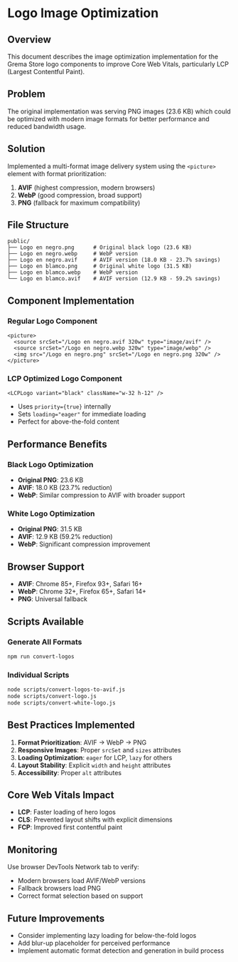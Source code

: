 # Logo Image Optimization

## Overview
This document describes the image optimization implementation for the Grema Store logo components to improve Core Web Vitals, particularly LCP (Largest Contentful Paint).

## Problem
The original implementation was serving PNG images (23.6 KB) which could be optimized with modern image formats for better performance and reduced bandwidth usage.

## Solution
Implemented a multi-format image delivery system using the `<picture>` element with format prioritization:

1. **AVIF** (highest compression, modern browsers)
2. **WebP** (good compression, broad support)
3. **PNG** (fallback for maximum compatibility)

## File Structure
```
public/
├── Logo en negro.png      # Original black logo (23.6 KB)
├── Logo en negro.webp     # WebP version
├── Logo en negro.avif     # AVIF version (18.0 KB - 23.7% savings)
├── Logo en blamco.png     # Original white logo (31.5 KB)
├── Logo en blamco.webp    # WebP version
└── Logo en blamco.avif    # AVIF version (12.9 KB - 59.2% savings)
```

## Component Implementation

### Regular Logo Component
```tsx
<picture>
  <source srcSet="/Logo en negro.avif 320w" type="image/avif" />
  <source srcSet="/Logo en negro.webp 320w" type="image/webp" />
  <img src="/Logo en negro.png" srcSet="/Logo en negro.png 320w" />
</picture>
```

### LCP Optimized Logo Component
```tsx
<LCPLogo variant="black" className="w-32 h-12" />
```
- Uses `priority={true}` internally
- Sets `loading="eager"` for immediate loading
- Perfect for above-the-fold content

## Performance Benefits

### Black Logo Optimization
- **Original PNG**: 23.6 KB
- **AVIF**: 18.0 KB (23.7% reduction)
- **WebP**: Similar compression to AVIF with broader support

### White Logo Optimization
- **Original PNG**: 31.5 KB
- **AVIF**: 12.9 KB (59.2% reduction)
- **WebP**: Significant compression improvement

## Browser Support
- **AVIF**: Chrome 85+, Firefox 93+, Safari 16+
- **WebP**: Chrome 32+, Firefox 65+, Safari 14+
- **PNG**: Universal fallback

## Scripts Available

### Generate All Formats
```bash
npm run convert-logos
```

### Individual Scripts
```bash
node scripts/convert-logos-to-avif.js
node scripts/convert-logo.js
node scripts/convert-white-logo.js
```

## Best Practices Implemented

1. **Format Prioritization**: AVIF → WebP → PNG
2. **Responsive Images**: Proper `srcSet` and `sizes` attributes
3. **Loading Optimization**: `eager` for LCP, `lazy` for others
4. **Layout Stability**: Explicit `width` and `height` attributes
5. **Accessibility**: Proper `alt` attributes

## Core Web Vitals Impact

- **LCP**: Faster loading of hero logos
- **CLS**: Prevented layout shifts with explicit dimensions
- **FCP**: Improved first contentful paint

## Monitoring
Use browser DevTools Network tab to verify:
- Modern browsers load AVIF/WebP versions
- Fallback browsers load PNG
- Correct format selection based on support

## Future Improvements
- Consider implementing lazy loading for below-the-fold logos
- Add blur-up placeholder for perceived performance
- Implement automatic format detection and generation in build process
